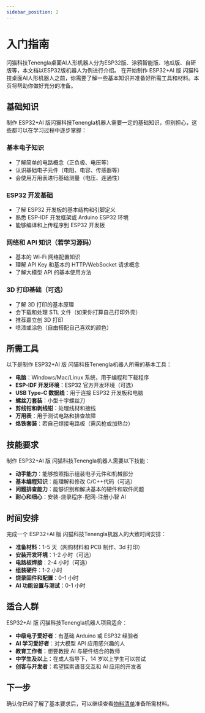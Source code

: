 ```yaml
---
sidebar_position: 2
---
```


# 入门指南
闪猫科技Tenengla桌面AI人形机器人分为ESP32版、涂鸦智能版、地瓜版、自研版等，本文档以ESP32版机器人为例进行介绍。
在开始制作 ESP32+AI 版 闪猫科技桌面AI人形机器人之前，你需要了解一些基本知识并准备好所需工具和材料。本页将帮助你做好充分的准备。

## 基础知识

制作 ESP32+AI 版闪猫科技Tenengla机器人需要一定的基础知识，但别担心，这些都可以在学习过程中逐步掌握：

### 基本电子知识

- 了解简单的电路概念（正负极、电压等）
- 认识基础电子元件（电阻、电容、传感器等）
- 会使用万用表进行基础测量（电压、连通性）

### ESP32 开发基础

- 了解 ESP32 开发板的基本结构和引脚定义
- 熟悉 ESP-IDF 开发框架或 Arduino ESP32 环境
- 能够编译和上传程序到 ESP32 开发板

### 网络和 API 知识（若学习源码）

- 基本的 Wi-Fi 网络配置知识
- 理解 API Key 和基本的 HTTP/WebSocket 请求概念
- 了解大模型 API 的基本使用方法

### 3D 打印基础（可选）

- 了解 3D 打印的基本原理
- 会下载和处理 STL 文件（如果你打算自己打印外壳）
- 推荐嘉立创 3D 打印
- 喷漆或涂色（自由搭配自己喜欢的颜色）

## 所需工具

以下是制作 ESP32+AI 版 闪猫科技Tenengla机器人所需的基本工具：

- **电脑**：Windows/Mac/Linux 系统，用于编程和下载程序
- **ESP-IDF 开发环境**：ESP32 官方开发环境（可选）
- **USB Type-C 数据线**：用于连接 ESP32 开发板和电脑
- **螺丝刀套装**：小型十字螺丝刀
- **剪线钳和剥线钳**：处理线材和接线
- **万用表**：用于测试电路和排查故障
- **烙铁套装**：若自己焊接电路板（需风枪或加热台）

## 技能要求

制作 ESP32+AI 版 闪猫科技Tenengla机器人需要以下技能：

- **动手能力**：能够按照指示组装电子元件和机械部分
- **基本编程知识**：能理解和修改 C/C++代码（可选）
- **问题排查能力**：能够识别和解决基本的硬件和软件问题
- **耐心和细心**：安装-烧录程序-配网-注册小智 AI

## 时间安排

完成一个 ESP32+AI 版 闪猫科技Tenengla机器人的大致时间安排：

- **准备材料**：1-5 天（网购材料和 PCB 制作、3d 打印）
- **安装开发环境**：1-2 小时（可选）
- **电路板焊接**：2-4 小时（可选）
- **组装硬件**：1-2 小时
- **烧录固件和配置**：0-1 小时
- **AI 功能设置与测试**：0-1 小时

## 适合人群

ESP32+AI 版 闪猫科技Tenengla机器人项目适合：

- **中级电子爱好者**：有基础 Arduino 或 ESP32 经验者
- **AI 学习爱好者**：对大模型 API 应用感兴趣的人
- **教育工作者**：想要教授 AI 与硬件结合的教师
- **中学生及以上**：在成人指导下，14 岁以上学生可以尝试
- **创客与开发者**：希望探索语音交互和 AI 应用的开发者

## 下一步

确认你已经了解了基本要求后，可以继续查看[物料清单](/docs/bom)准备所需材料。
